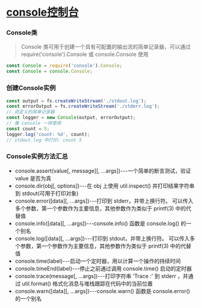 # [console控制台](http://nodejs.cn/api/console.html)

### Console类
> Console 类可用于创建一个具有可配置的输出流的简单记录器，可以通过 require('console').Console 或 console.Console 使用
```js
const Console = require('console').Console;
const Console = console.Console;
```

### 创建Console实例
```js
const output = fs.createWriteStream('./stdout.log');
const errorOutput = fs.createWriteStream('./stderr.log');
// 自定义的简单记录器
const logger = new Console(output, errorOutput);
// 像 console 一样使用
const count = 5;
logger.log('count: %d', count);
// stdout.log 中打印: count 5
```

### Console实例方法汇总
- console.assert(value[, message][, ...args])---一个简单的断言测试，验证 value 是否为真
- console.dir(obj[, options])---在 obj 上使用 util.inspect() 并打印结果字符串到 stdout(可用于打印对象)
- console.error([data][, ...args])---打印到 stderr，并带上换行符。 可以传入多个参数，第一个参数作为主要信息，其他参数作为类似于 printf(3) 中的代替值
- console.info([data][, ...args])---console.info() 函数是 console.log() 的一个别名
- console.log([data][, ...args])---打印到 stdout，并带上换行符。 可以传入多个参数，第一个参数作为主要信息，其他参数作为类似于 printf(3) 中的代替值
- console.time(label)---启动一个定时器，用以计算一个操作的持续时间
- console.timeEnd(label)---停止之前通过调用 console.time() 启动的定时器
- console.trace(message[, ...args])---打印字符串 'Trace :' 到 stderr ，并通过 util.format() 格式化消息与堆栈跟踪在代码中的当前位置
- console.warn([data][, ...args])---console.warn() 函数是 console.error() 的一个别名
